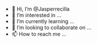 - 👋 Hi, I’m @Jasperrecilla
- 👀 I’m interested in ...
- 🌱 I’m currently learning ...
- 💞️ I’m looking to collaborate on ...
- 📫 How to reach me ...

<!---
Jasperrecilla/Jasperrecilla is a ✨ special ✨ repository because its `README.md` (this file) appears on your GitHub profile.
You can click the Preview link to take a look at your changes.
--->
